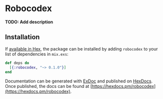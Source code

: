 # Robocodex

**TODO: Add description**

## Installation

If [available in Hex](https://hex.pm/docs/publish), the package can be installed
by adding `robocodex` to your list of dependencies in `mix.exs`:

```elixir
def deps do
  [{:robocodex, "~> 0.1.0"}]
end
```

Documentation can be generated with [ExDoc](https://github.com/elixir-lang/ex_doc)
and published on [HexDocs](https://hexdocs.pm). Once published, the docs can
be found at [https://hexdocs.pm/robocodex](https://hexdocs.pm/robocodex).

